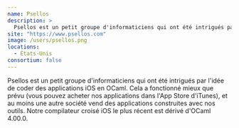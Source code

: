 ```yaml
---
name: Psellos
description: >
  Psellos est un petit groupe d'informaticiens qui ont été intrigués par l'idée de coder des applications iOS en OCaml
site: "https://www.psellos.com"
image: /users/psellos.png
locations:
  - États-Unis
consortium: false
---
```


Psellos est un petit groupe d'informaticiens qui ont été intrigués par l'idée de coder des applications iOS en OCaml. Cela a fonctionné mieux que prévu (vous pouvez acheter nos applications dans l'App Store d'iTunes), et au moins une autre société vend des applications construites avec nos outils. Notre compilateur croisé iOS le plus récent est dérivé d'OCaml 4.00.0.
